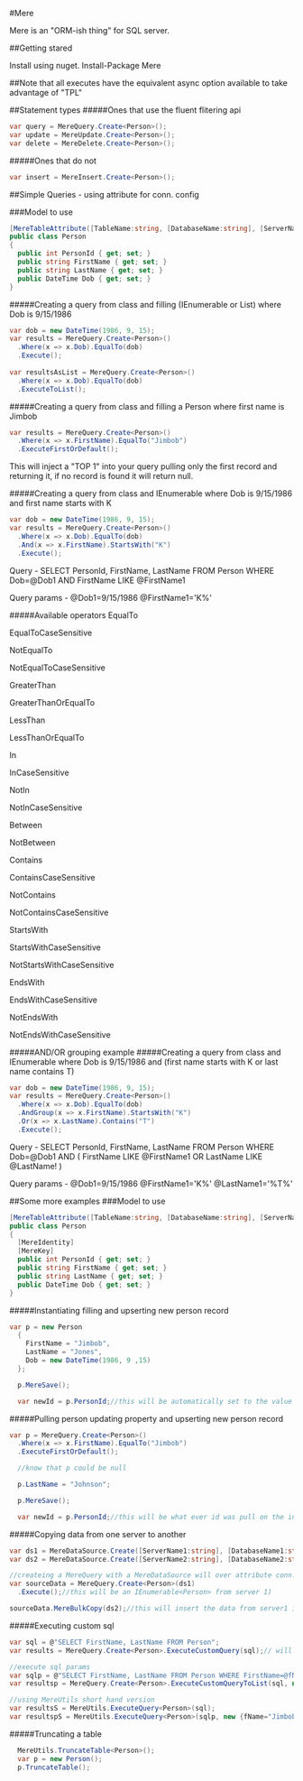 #Mere

Mere is an "ORM-ish thing" for SQL server. 

##Getting stared

Install using nuget.
Install-Package Mere

##Note that all executes have the equivalent async option available to take advantage of "TPL"

##Statement types
#####Ones that use the fluent flitering api
  ```c#
  var query = MereQuery.Create<Person>();
  var update = MereUpdate.Create<Person>();
  var delete = MereDelete.Create<Person>();
  ```
#####Ones that do not 
  ```c#
  var insert = MereInsert.Create<Person>();
  ```
##Simple Queries - using attribute for conn. config

###Model to use
  ```c#
  [MereTableAttribute([TableName:string, [DatabaseName:string], [ServerName:string], [UserId:string], [Password:string], [Timeout:int])]
  public class Person
  {
    public int PersonId { get; set; }
    public string FirstName { get; set; }
    public string LastName { get; set; }
    public DateTime Dob { get; set; }
  }
  ```
  
#####Creating a query from class and filling (IEnumerable<Person> or List<Person>) where Dob is 9/15/1986
  ```c#
  var dob = new DateTime(1986, 9, 15);
  var results = MereQuery.Create<Person>()
    .Where(x => x.Dob).EqualTo(dob)
    .Execute();
    
  var resultsAsList = MereQuery.Create<Person>()
    .Where(x => x.Dob).EqualTo(dob)
    .ExecuteToList();
  ```
    
    
#####Creating a query from class and filling a Person where first name is Jimbob
  ```c#
  var results = MereQuery.Create<Person>()
    .Where(x => x.FirstName).EqualTo("Jimbob")
    .ExecuteFirstOrDefault();
  ```

This will inject a "TOP 1" into your query pulling only the first record and returning it, 
if no record is found it will return null.

#####Creating a query from class and IEnumerable<Person> where Dob is 9/15/1986 and first name starts with K
```c#
var dob = new DateTime(1986, 9, 15);
var results = MereQuery.Create<Person>()
  .Where(x => x.Dob).EqualTo(dob)
  .And(x => x.FirstName).StartsWith("K")
  .Execute();
```

Query - 
SELECT PersonId, FirstName, LastName 
FROM Person
WHERE Dob=@Dob1
AND FirstName LIKE @FirstName1

Query params - @Dob1=9/15/1986
@FirstName1='K%'

#####Available operators
EqualTo

EqualToCaseSensitive

NotEqualTo

NotEqualToCaseSensitive

GreaterThan

GreaterThanOrEqualTo

LessThan

LessThanOrEqualTo

In

InCaseSensitive

NotIn

NotInCaseSensitive

Between

NotBetween

Contains

ContainsCaseSensitive

NotContains

NotContainsCaseSensitive

StartsWith

StartsWithCaseSensitive

NotStartsWithCaseSensitive

EndsWith

EndsWithCaseSensitive

NotEndsWith

NotEndsWithCaseSensitive


#####AND/OR grouping example
#####Creating a query from class and IEnumerable<Person> where Dob is 9/15/1986 and (first name starts with K or last name contains T)
  ```c#
  var dob = new DateTime(1986, 9, 15);
  var results = MereQuery.Create<Person>()
    .Where(x => x.Dob).EqualTo(dob)
    .AndGroup(x => x.FirstName).StartsWith("K")
    .Or(x => x.LastName).Contains("T")
    .Execute();
  ```

Query - 
SELECT PersonId, FirstName, LastName 
FROM Person
WHERE Dob=@Dob1
AND (
FirstName LIKE @FirstName1
OR LastName LIKE @LastName!
)

Query params - @Dob1=9/15/1986
@FirstName1='K%'
@LastName1='%T%'


##Some more examples
###Model to use
  ```c#
  [MereTableAttribute([TableName:string, [DatabaseName:string], [ServerName:string], [UserId:string], [Password:string], [Timeout:int])]
  public class Person
  {
    [MereIdentity]
    [MereKey]
    public int PersonId { get; set; }
    public string FirstName { get; set; }
    public string LastName { get; set; }
    public DateTime Dob { get; set; }
  }
  ```

#####Instantiating filling and upserting new person record
  ```c#
  var p = new Person
    {
      FirstName = "Jimbob",
      LastName = "Jones",
      Dob = new DateTime(1986, 9 ,15)
    };

    p.MereSave();

    var newId = p.PersonId;//this will be automatically set to the value per the @@IDENTITY value of the transaction
  ```
#####Pulling person updating property and upserting new person record
  ```c#
  var p = MereQuery.Create<Person>()
    .Where(x => x.FirstName).EqualTo("Jimbob")
    .ExecuteFirstOrDefault();

    //know that p could be null

    p.LastName = "Johnson";

    p.MereSave();

    var newId = p.PersonId;//this will be what ever id was pull on the initial query
  ```

#####Copying data from one server to another
  ```c#
  var ds1 = MereDataSource.Create([ServerName1:string], [DatabaseName1:string], [UserId1:string], [Password1:string]);
  var ds2 = MereDataSource.Create([ServerName2:string], [DatabaseName2:string], [UserId2:string], [Password2:string]);

  //createing a MereQuery with a MereDataSource will over attribute conn. config 
  var sourceData = MereQuery.Create<Person>(ds1)
    .Execute();//this will be an IEnumerable<Person> from server 1)

  sourceData.MereBulkCopy(ds2);//this will insert the data from server1 into server2 taking advantage of sql bulk abilities
  ```

#####Executing custom sql
  ```c#
  var sql = @"SELECT FirstName, LastName FROM Person";
  var results = MereQuery.Create<Person>.ExecuteCustomQuery(sql);// will be IEnumerable<Person> with only FirstName and LastName values set
  
  //execute sql params
  var sqlp = @"SELECT FirstName, LastName FROM Person WHERE FirstName=@fName";
  var resultsp = MereQuery.Create<Person>.ExecuteCustomQueryToList(sql, new {fName="Jimbob"});// will be List<Person> with only FirstName and LastName values set
  
  //using MereUtils short hand version
  var resultsS = MereUtils.ExecuteQuery<Person>(sql);
  var resultspS = MereUtils.ExecuteQuery<Person>(sqlp, new {fName="Jimbob"});
  ```

#####Truncating a table
  ```c#
    MereUtils.TruncateTable<Person>();
    var p = new Person();
    p.TruncateTable();
  ```
